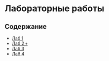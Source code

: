 # Лабораторные работы

## Содержание

- [Лаб 1](./lab1/README.md)
- [Лаб 2 `+`](./lab2/README.md)
- [Лаб 3](./lab3/README.md)
- [Лаб 4](./lab4/README.md)
